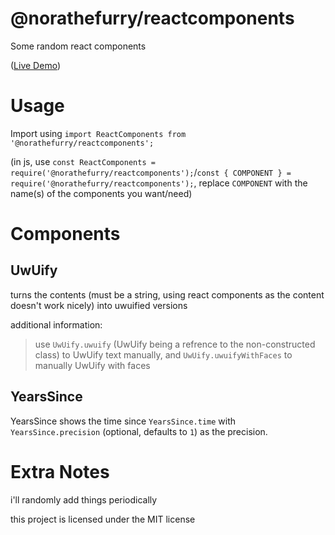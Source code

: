 # @norathefurry/reactcomponents

Some random react components

([Live Demo](https://0j3.github.io/ReactComponentTest/))

# Usage

Import using `import ReactComponents from '@norathefurry/reactcomponents';`

(in js, use `const ReactComponents = require('@norathefurry/reactcomponents');`/`const { COMPONENT } = require('@norathefurry/reactcomponents');`, replace `COMPONENT` with the name(s) of the components you want/need)

# Components

## UwUify

turns the contents (must be a string, using react components as the content doesn't work nicely) into uwuified versions

additional information:

> use `UwUify.uwuify` (UwUify being a refrence to the non-constructed class) to UwUify text manually, and `UwUify.uwuifyWithFaces` to manually UwUify with faces

## YearsSince

YearsSince shows the time since `YearsSince.time` with `YearsSince.precision` (optional, defaults to `1`) as the precision.

# Extra Notes

i'll randomly add things periodically

this project is licensed under the MIT license
